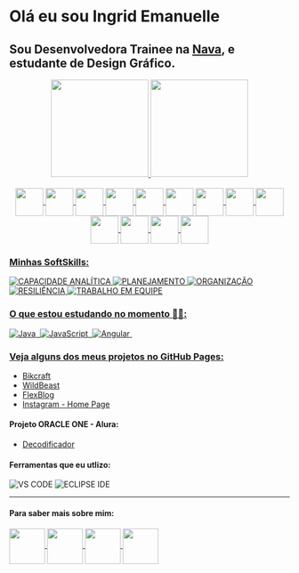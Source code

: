 # Olá eu sou Ingrid Emanuelle

## Sou Desenvolvedora Trainee na [Nava](https://www.nava.com.br/pt/), e estudante de Design Gráfico. 

<div align="center">
  
  <a href="https://github.com/ingridengdesign">
  <img height="175em" src="https://github-readme-stats.vercel.app/api?username=ingridengdesign&show_icons=true&theme=monokai"/>
  <img height="175em" src="https://github-readme-stats.vercel.app/api/top-langs/?username=ingridengdesign&layout=compact&langs_count=7&theme=monokai"/>
</div>
  
<div style="display:inline_block" align="center"><br>
  <img align="center" width="50" src="https://cdn.jsdelivr.net/gh/devicons/devicon/icons/java/java-original-wordmark.svg">
  <img align="center" width="50" src="https://cdn.jsdelivr.net/gh/devicons/devicon/icons/python/python-original-wordmark.svg">
  <img align="center" width="50" src="https://cdn.jsdelivr.net/gh/devicons/devicon/icons/html5/html5-original-wordmark.svg">
  <img align="center" width="50" src="https://cdn.jsdelivr.net/gh/devicons/devicon/icons/css3/css3-original-wordmark.svg">
  <img align="center" width="50" src="https://cdn.jsdelivr.net/gh/devicons/devicon/icons/javascript/javascript-plain.svg">
  <img align="center" width="50" src="https://cdn.jsdelivr.net/gh/devicons/devicon/icons/bootstrap/bootstrap-plain-wordmark.svg">
  <img align="center" width="50" src="https://cdn.jsdelivr.net/gh/devicons/devicon/icons/jquery/jquery-original-wordmark.svg">
  <img align="center" width="50" src="https://cdn.jsdelivr.net/gh/devicons/devicon/icons/php/php-original.svg"> 
  <img align="center" width="50" src="https://cdn.jsdelivr.net/gh/devicons/devicon/icons/mysql/mysql-original-wordmark.svg" />
  <img align="center" width="50" src="https://cdn.jsdelivr.net/gh/devicons/devicon/icons/angularjs/angularjs-original.svg" />
  <img align="center" width="50" src="https://cdn.jsdelivr.net/gh/devicons/devicon/icons/typescript/typescript-original.svg" />
  <img align="center" width="50" src="https://cdn.jsdelivr.net/gh/devicons/devicon/icons/spring/spring-original.svg" />
  <img align="center" width="50" src="https://cdn.jsdelivr.net/gh/devicons/devicon/icons/react/react-original.svg" />

</div>

### Minhas SoftSkills:

![CAPACIDADE ANALÍTICA](https://img.shields.io/badge/-CAPACIDADE%20ANAL%C3%8DTICA-272822?style=for-the-badge)
![PLANEJAMENTO](https://img.shields.io/badge/-PLANEJAMENTO-272822?style=for-the-badge)
![ORGANIZAÇÃO](https://img.shields.io/badge/-ORAGANIZAÇÃO-272822?style=for-the-badge)
![RESILIÊNCIA](https://img.shields.io/badge/-RESILIÊNCIA-272822?style=for-the-badge)
![TRABALHO EM EQUIPE](https://img.shields.io/badge/-TRABALHO%20EM%20EQUIPE-272822?style=for-the-badge)
  
  ### O que estou estudando no momento 👩‍💻:
  ![Java](https://img.shields.io/badge/-Java-CB7E2C?style=for-the-badge&logo=java)&nbsp;
  ![JavaScript](https://img.shields.io/badge/-JavaScript-CB7E2C?style=for-the-badge&logo=javascript)&nbsp;
  ![Angular](https://img.shields.io/badge/-Angular-CB7E2C?style=for-the-badge&logo=angular)&nbsp;
  <br>  
 
  ### Veja alguns dos meus projetos no GitHub Pages:
  
  - [Bikcraft](https://ingridengdesign.github.io/origamid-bikcraft/)
  - [WildBeast](https://ingridengdesign.github.io/origamid-wildbeast/)
  - [FlexBlog](https://ingridengdesign.github.io/origamid-flexblog/)
  - [Instagram - Home Page](https://ingridengdesign.github.io/instagram-home-page/)
  
  #### Projeto ORACLE ONE - Alura:
  - [Decodificador](https://ingridengdesign.github.io/ChallengeOneLogicaBr/)
  
  #### Ferramentas que eu utlizo:
  ![VS CODE](https://img.shields.io/badge/-VS%20Code-272822?style=for-the-badge&logo=visualstudiocode&logoColor=007ACC)
  ![ECLIPSE IDE](https://img.shields.io/badge/-Eclipse-272822?style=for-the-badge&logo=eclipseide)
  
  ---
  #### Para saber mais sobre mim:
<div> 
 <a href="https://www.dribbble.com/ingridmanu" target="_blank" ref="noopener noreferrer">
  <img align="center" width="64" src="https://img.icons8.com/color/100/000000/dribbble.png"/>
  </a>
 <a href="https://www.behance.net/ingridemanuelle" target="_blank" ref="noopener noreferrer">
   <img align="center" width="64" src="https://img.icons8.com/color/100/000000/behance.png"/>
 </a> 
 <a href="https://www.linkedin.com/in/ingridemanuelle" target="_blank" ref="noopener noreferrer">
  <img align="center" width="64" src="https://img.icons8.com/color/100/000000/linkedin.png"/>
 </a> 
  <a href = "mailto:ingrid_engdesign@gmail.com">
  <img align="center" width="64" src="https://img.icons8.com/color/100/000000/secured-letter--v1.png"/>
 </a>
</div>
